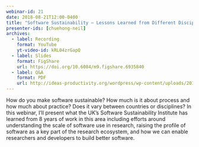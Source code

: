 ```yaml
---
webinar-id: 21
date: 2018-08-21T12:00-0400
title: "Software Sustainability — Lessons Learned from Different Disciplines"
presenter-ids: [chuehong-neil]
archives:
  - label: Recording
    format: YouTube
    yt-video-id: kRL04zrGapQ
  - label: Slides
    format: FigShare
    url: https://doi.org/10.6084/m9.figshare.6935840
  - label: Q&A
    format: PDF
    url: http://ideas-productivity.org/wordpress/wp-content/uploads/2018/09/webinar021-qa.pdf
---
```

How do you make software sustainable? How much is it about process and
how much about practice? Does it vary between countries or
disciplines? In this webinar, I’ll present what the UK’s Software
Sustainability Institute has learned from 8 years of work in this area
including efforts around understanding the scale of software use in
research, raising the profile of software as a key part of the
research ecosystem, and how we can enable researchers and developers
to build better software.
